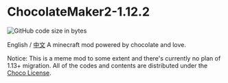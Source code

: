 # ChocolateMaker2-1.12.2

![GitHub code size in bytes](https://img.shields.io/github/languages/code-size/KelsAstell/ChocolateMaker2-1.12.2?style=flat-square)

English / [中文](https://github.com/KelsAstell/ChocolateMaker2-1.12.2/blob/master/README_ZH.md)
A minecraft mod powered by chocolate and love.

Notice: This is a meme mod to some extent and there's currently no plan of 1.13+ migration.
All of the codes and contents are distributed under the [Choco License](https://emowolf.fun/choco).
